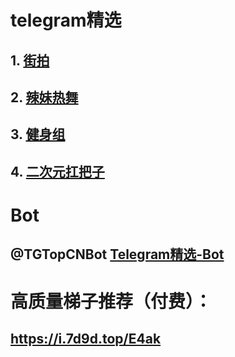 # telegram精选

## 1. [街拍](https://t.me/streetshoot)

## 2. [辣妹热舞](https://t.me/EnjoyDances)

## 3. [健身组]( https://t.me/SportsBeauties)

## 4. [二次元扛把子](https://t.me/TopAcg)

# Bot

##  @TGTopCNBot [Telegram精选-Bot](https://t.me/TGTopCNBot)

# 高质量梯子推荐（付费）：

## https://i.7d9d.top/E4ak
